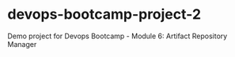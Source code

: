 # devops-bootcamp-project-2
Demo project for Devops Bootcamp - Module 6: Artifact Repository Manager
